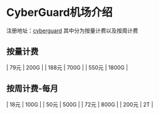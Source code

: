 # CyberGuard机场介绍
注册地址：<a href="https://www.cyberguard.best/#/register?code=kP82Ak3T">cyberguard</a>
其中分为按量计费以及按周计费

## 按量计费
| 79元 | 200G |
| 188元 | 700G |
| 550元 | 1800G |

## 按周计费-每月
| 18元 | 100G |
| 50元 | 500G |
| 72元 | 800G |
| 200元 | 2T |
